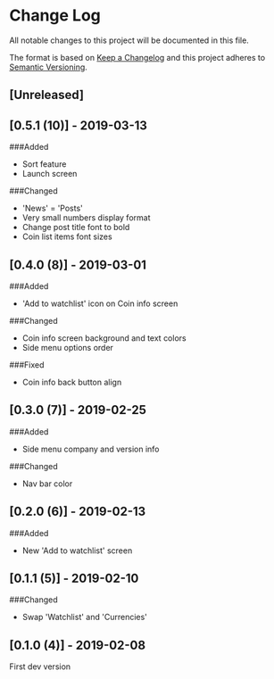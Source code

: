 # Change Log
All notable changes to this project will be documented in this file.

The format is based on [Keep a Changelog](http://keepachangelog.com/)
and this project adheres to [Semantic Versioning](http://semver.org/).

## [Unreleased]

## [0.5.1 (10)] - 2019-03-13
###Added
- Sort feature
- Launch screen

###Changed
- 'News' = 'Posts'
- Very small numbers display format
- Change post title font to bold
- Coin list items font sizes

## [0.4.0 (8)] - 2019-03-01
###Added
- 'Add to watchlist' icon on Coin info screen

###Changed
- Coin info screen background and text colors
- Side menu options order

###Fixed
- Coin info back button align

## [0.3.0 (7)] - 2019-02-25
###Added
- Side menu company and version info

###Changed
- Nav bar color

## [0.2.0 (6)] - 2019-02-13
###Added
- New 'Add to watchlist' screen

## [0.1.1 (5)] - 2019-02-10
###Changed
- Swap 'Watchlist' and 'Currencies'

## [0.1.0 (4)] - 2019-02-08
First dev version 
